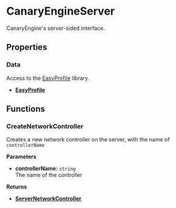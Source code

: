 # CanaryEngineServer <Badge type="danger" text="server" />

CanaryEngine's server-sided interface.

## Properties

### Data <Badge type="tip" text="read only" />

Access to the [EasyProfile](/api/libraries/data/easyprofile) library.

* **[EasyProfile](/api/libraries/data/easyprofile)**

## Functions

### CreateNetworkController

Creates a new network controller on the server, with the name of `controllerName`

**Parameters**

* **controllerName:** `string`\
The name of the controller

**Returns**

* **[ServerNetworkController](/api/controllers/network/server)**